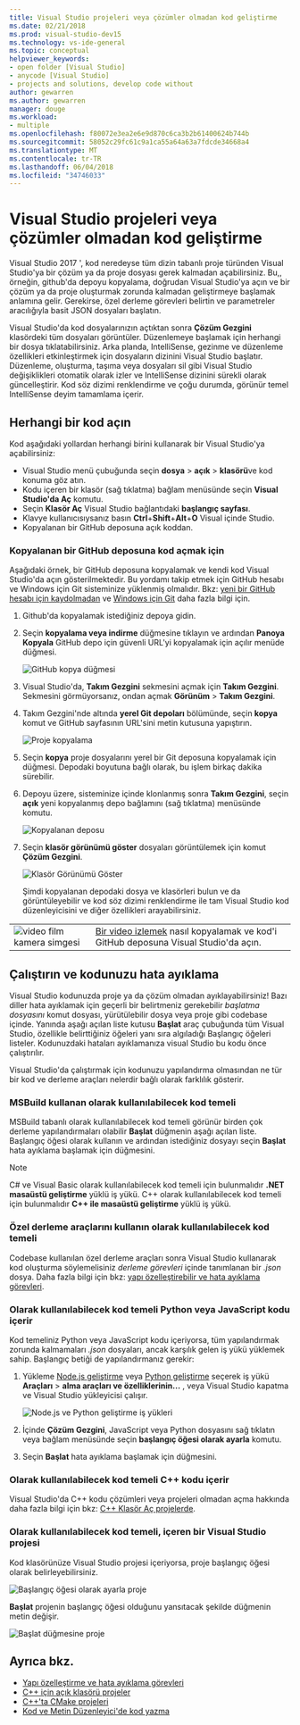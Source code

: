 ```yaml
---
title: Visual Studio projeleri veya çözümler olmadan kod geliştirme
ms.date: 02/21/2018
ms.prod: visual-studio-dev15
ms.technology: vs-ide-general
ms.topic: conceptual
helpviewer_keywords:
- open folder [Visual Studio]
- anycode [Visual Studio]
- projects and solutions, develop code without
author: gewarren
ms.author: gewarren
manager: douge
ms.workload:
- multiple
ms.openlocfilehash: f80072e3ea2e6e9d870c6ca3b2b61400624b744b
ms.sourcegitcommit: 58052c29fc61c9a1ca55a64a63a7fdcde34668a4
ms.translationtype: MT
ms.contentlocale: tr-TR
ms.lasthandoff: 06/04/2018
ms.locfileid: "34746033"
---
```

# <a name="develop-code-in-visual-studio-without-projects-or-solutions"></a>Visual Studio projeleri veya çözümler olmadan kod geliştirme

Visual Studio 2017 ', kod neredeyse tüm dizin tabanlı proje türünden Visual Studio'ya bir çözüm ya da proje dosyası gerek kalmadan açabilirsiniz. Bu,, örneğin, github'da depoyu kopyalama, doğrudan Visual Studio'ya açın ve bir çözüm ya da proje oluşturmak zorunda kalmadan geliştirmeye başlamak anlamına gelir. Gerekirse, özel derleme görevleri belirtin ve parametreler aracılığıyla basit JSON dosyaları başlatın.

Visual Studio'da kod dosyalarınızın açtıktan sonra **Çözüm Gezgini** klasördeki tüm dosyaları görüntüler. Düzenlemeye başlamak için herhangi bir dosya tıklatabilirsiniz. Arka planda, IntelliSense, gezinme ve düzenleme özellikleri etkinleştirmek için dosyaların dizinini Visual Studio başlatır. Düzenleme, oluşturma, taşıma veya dosyaları sil gibi Visual Studio değişiklikleri otomatik olarak izler ve IntelliSense dizinini sürekli olarak güncelleştirir. Kod söz dizimi renklendirme ve çoğu durumda, görünür temel IntelliSense deyim tamamlama içerir.

## <a name="open-any-code"></a>Herhangi bir kod açın

Kod aşağıdaki yollardan herhangi birini kullanarak bir Visual Studio'ya açabilirsiniz:

- Visual Studio menü çubuğunda seçin **dosya** > **açık** > **klasörü**ve kod konuma göz atın.
- Kodu içeren bir klasör (sağ tıklatma) bağlam menüsünde seçin **Visual Studio'da Aç** komutu.
- Seçin **Klasör Aç** Visual Studio bağlantıdaki **başlangıç sayfası**.
- Klavye kullanıcısıysanız basın **Ctrl**+**Shift**+**Alt**+**O** Visual içinde Studio.
- Kopyalanan bir GitHub deposuna açık koddan.

### <a name="to-open-code-from-a-cloned-github-repo"></a>Kopyalanan bir GitHub deposuna kod açmak için

Aşağıdaki örnek, bir GitHub deposuna kopyalamak ve kendi kod Visual Studio'da açın gösterilmektedir. Bu yordamı takip etmek için GitHub hesabı ve Windows için Git sisteminize yüklenmiş olmalıdır. Bkz: [yeni bir GitHub hesabı için kaydolmadan](https://help.github.com/articles/signing-up-for-a-new-github-account/) ve [Windows için Git](https://git-for-windows.github.io/) daha fazla bilgi için.

1. Github'da kopyalamak istediğiniz depoya gidin.

1. Seçin **kopyalama veya indirme** düğmesine tıklayın ve ardından **Panoya Kopyala** GitHub depo için güvenli URL'yi kopyalamak için açılır menüde düğmesi.

   ![GitHub kopya düğmesi](./media/VSIDE_Code_Clone.png)

1. Visual Studio'da, **Takım Gezgini** sekmesini açmak için **Takım Gezgini**. Sekmesini görmüyorsanız, ondan açmak **Görünüm** > **Takım Gezgini**.

1. Takım Gezgini'nde altında **yerel Git depoları** bölümünde, seçin **kopya** komut ve GitHub sayfasının URL'sini metin kutusuna yapıştırın.

   ![Proje kopyalama](./media/VSIDE_Code_Clone2.png)

1. Seçin **kopya** proje dosyalarını yerel bir Git deposuna kopyalamak için düğmesi. Depodaki boyutuna bağlı olarak, bu işlem birkaç dakika sürebilir.

1. Depoyu üzere, sisteminize içinde klonlanmış sonra **Takım Gezgini**, seçin **açık** yeni kopyalanmış depo bağlamını (sağ tıklatma) menüsünde komutu.

   ![Kopyalanan deposu](./media/VSIDE_Code_Clone3.png)

1. Seçin **klasör görünümü göster** dosyaları görüntülemek için komut **Çözüm Gezgini**.

   ![Klasör Görünümü Göster](./media/VSIDE_Code_Clone3_show.png)

   Şimdi kopyalanan depodaki dosya ve klasörleri bulun ve da görüntüleyebilir ve kod söz dizimi renklendirme ile tam Visual Studio kod düzenleyicisini ve diğer özellikleri arayabilirsiniz.

|         |         |
|---------|---------|
|  ![video film kamera simgesi](../install/media/video-icon.png)|    [Bir video izlemek](https://mva.microsoft.com/en-us/training-courses/getting-started-with-visual-studio-2017-17798?l=lp3TOKD6D_6711787171) nasıl kopyalamak ve kod'i GitHub deposuna Visual Studio'da açın. |

## <a name="run-and-debug-your-code"></a>Çalıştırın ve kodunuzu hata ayıklama

Visual Studio kodunuzda proje ya da çözüm olmadan ayıklayabilirsiniz! Bazı diller hata ayıklamak için geçerli bir belirtmeniz gerekebilir *başlatma dosyasını* komut dosyası, yürütülebilir dosya veya proje gibi codebase içinde. Yanında aşağı açılan liste kutusu **Başlat** araç çubuğunda tüm Visual Studio, özellikle belirttiğiniz öğeleri yanı sıra algıladığı Başlangıç öğeleri listeler. Kodunuzdaki hataları ayıklamanıza visual Studio bu kodu önce çalıştırılır.

Visual Studio'da çalıştırmak için kodunuzu yapılandırma olmasından ne tür bir kod ve derleme araçları nelerdir bağlı olarak farklılık gösterir.

### <a name="codebases-that-use-msbuild"></a>MSBuild kullanan olarak kullanılabilecek kod temeli

MSBuild tabanlı olarak kullanılabilecek kod temeli görünür birden çok derleme yapılandırmaları olabilir **Başlat** düğmenin aşağı açılan liste. Başlangıç öğesi olarak kullanın ve ardından istediğiniz dosyayı seçin **Başlat** hata ayıklama başlamak için düğmesini.

> [!NOTE]
> C# ve Visual Basic olarak kullanılabilecek kod temeli için bulunmalıdır **.NET masaüstü geliştirme** yüklü iş yükü. C++ olarak kullanılabilecek kod temeli için bulunmalıdır **C++ ile masaüstü geliştirme** yüklü iş yükü.

### <a name="codebases-that-use-custom-build-tools"></a>Özel derleme araçlarını kullanın olarak kullanılabilecek kod temeli

Codebase kullanılan özel derleme araçları sonra Visual Studio kullanarak kod oluşturma söylemelisiniz *derleme görevleri* içinde tanımlanan bir *.json* dosya. Daha fazla bilgi için bkz: [yapı özelleştirebilir ve hata ayıklama görevleri](../ide/customize-build-and-debug-tasks-in-visual-studio.md).

### <a name="codebases-that-contain-python-or-javascript-code"></a>Olarak kullanılabilecek kod temeli Python veya JavaScript kodu içerir

Kod temeliniz Python veya JavaScript kodu içeriyorsa, tüm yapılandırmak zorunda kalmamaları *.json* dosyaları, ancak karşılık gelen iş yükü yüklemek sahip. Başlangıç betiği de yapılandırmanız gerekir:

1. Yükleme [Node.js geliştirme](https://www.visualstudio.com/vs/node-js/) veya [Python geliştirme](https://www.visualstudio.com/vs/python/) seçerek iş yükü **Araçları** > **alma araçları ve özelliklerinin...** , veya Visual Studio kapatma ve Visual Studio yükleyicisi çalışır.

   ![Node.js ve Python geliştirme iş yükleri](media/python_nodejs_workloads.png)

1. İçinde **Çözüm Gezgini**, JavaScript veya Python dosyasını sağ tıklatın veya bağlam menüsünde seçin **başlangıç öğesi olarak ayarla** komutu.

1. Seçin **Başlat** hata ayıklama başlamak için düğmesini.

### <a name="codebases-that-contain-c-code"></a>Olarak kullanılabilecek kod temeli C++ kodu içerir

Visual Studio'da C++ kodu çözümleri veya projeleri olmadan açma hakkında daha fazla bilgi için bkz: [C++ Klasör Aç projelerde](/cpp/ide/non-msbuild-projects).

### <a name="codebases-that-contain-a-visual-studio-project"></a>Olarak kullanılabilecek kod temeli, içeren bir Visual Studio projesi

Kod klasörünüze Visual Studio projesi içeriyorsa, proje başlangıç öğesi olarak belirleyebilirsiniz.

![Başlangıç öğesi olarak ayarla proje](media/customize-set-project-as-startup-item.png)

**Başlat** projenin başlangıç öğesi olduğunu yansıtacak şekilde düğmenin metin değişir.

![Başlat düğmesine proje](media/customize-start-button-project.png)

## <a name="see-also"></a>Ayrıca bkz.

- [Yapı özelleştirme ve hata ayıklama görevleri](../ide/customize-build-and-debug-tasks-in-visual-studio.md)
- [C++ için açık klasörü projeler](/cpp/ide/non-msbuild-projects)
- [C++'ta CMake projeleri](/cpp/ide/cmake-tools-for-visual-cpp)
- [Kod ve Metin Düzenleyici'de kod yazma](../ide/writing-code-in-the-code-and-text-editor.md)